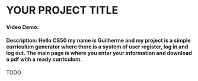 # YOUR PROJECT TITLE
#### Video Demo:  <URL HERE>
#### Description: Hello CS50 my name is Guilherme and my project is a simple curriculum generator where there is a system of user register, log in and log out. The main page is where you enter your information and download a pdf with a ready curriculum.
TODO
